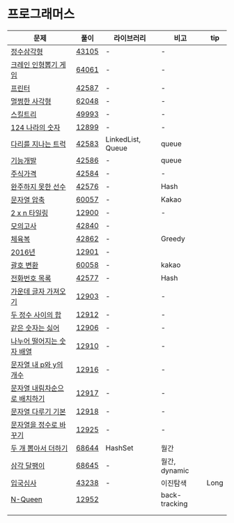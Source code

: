 # 프로그래머스

| 문제                                                         | 풀이                  | 라이브러리        | 비고          | tip  |
| ------------------------------------------------------------ | --------------------- | ----------------- | ------------- | ---- |
| [정수삼각형](https://programmers.co.kr/learn/courses/30/lessons/43105) | [43105](./43105.java) | -                 | -             |      |
| [크레인 인형뽑기 게임](https://programmers.co.kr/learn/courses/30/lessons/64061?language=java) | [64061](./64061.java) | -                 | -             |      |
| [프린터](https://programmers.co.kr/learn/courses/30/lessons/42587?language=java) | [42587](./42587.java) | -                 | -             |      |
| [멀쩡한 사각형](https://programmers.co.kr/learn/courses/30/lessons/62048?language=java) | [62048](./62048.java) | -                 | -             |      |
| [스킬트리](https://programmers.co.kr/learn/courses/30/lessons/49993?language=java) | [49993](./49993.java) | -                 | -             |      |
| [124 나라의 숫자](https://programmers.co.kr/learn/courses/30/lessons/12899?language=java) | [12899](./12899.java) | -                 | -             |      |
| [다리를 지나는 트럭](https://programmers.co.kr/learn/courses/30/lessons/42583) | [42583](./42583.java) | LinkedList, Queue | queue         |      |
| [기능개발](https://programmers.co.kr/learn/courses/30/lessons/42586) | [42586](./42586.java) | -                 | queue         |      |
| [주식가격](https://programmers.co.kr/learn/courses/30/lessons/42584) | [42584](./42584.java) | -                 | -             |      |
| [완주하지 못한 선수](https://programmers.co.kr/learn/courses/30/lessons/42576) | [42576](./42576.java) | -                 | Hash          |      |
| [문자열 압축](https://programmers.co.kr/learn/courses/30/lessons/60057) | [60057](./60057.java) | -                 | Kakao         |      |
| [2 x n 타일링](https://programmers.co.kr/learn/courses/30/lessons/12900) | [12900](./12900.java) | -                 | -             |      |
| [모의고사](https://programmers.co.kr/learn/courses/30/lessons/42840) | [42840](./42840.java) | -                 |               |      |
| [체육복](https://programmers.co.kr/learn/courses/30/lessons/42862) | [42862](./42862.java) | -                 | Greedy        |      |
| [2016년](https://programmers.co.kr/learn/courses/30/lessons/12901) | [12901](./12901.java) | -                 |               |      |
| [괄호 변환](https://programmers.co.kr/learn/courses/30/lessons/60058) | [60058](./60058.java) | -                 | kakao         |      |
| [전화번호 목록](https://programmers.co.kr/learn/courses/30/lessons/42577) | [42577](./42577.java) | -                 | Hash          |      |
| [가운데 글자 가져오기](https://programmers.co.kr/learn/courses/30/lessons/12903) | [12903](./12903.java) | -                 | -             |      |
| [두 정수 사이의 합](https://programmers.co.kr/learn/courses/30/lessons/12912) | [12912](./12912.java) | -                 | -             |      |
| [같은 숫자는 싫어](https://programmers.co.kr/learn/courses/30/lessons/12906) | [12906](./12906.java) | -                 | -             |      |
| [나누어 떨어지는 숫자 배열](https://programmers.co.kr/learn/courses/30/lessons/12910) | [12910](12910.java)   | -                 | -             |      |
| [문자열 내 p와 y의 개수](https://programmers.co.kr/learn/courses/30/lessons/12916) | [12916](./12916.java) | -                 | -             |      |
| [문자열 내림차순으로 배치하기](https://programmers.co.kr/learn/courses/30/lessons/12917) | [12917](./12917.java) | -                 | -             |      |
| [문자열 다루기 기본](https://programmers.co.kr/learn/courses/30/lessons/12918) | [12918](./12918.java) | -                 | -             |      |
| [문자열을 정수로 바꾸기](https://programmers.co.kr/learn/courses/30/lessons/12925) | [12925](./12925.java) | -                 | -             |      |
| [두 개 뽑아서 더하기](https://programmers.co.kr/learn/courses/30/lessons/68644?language=java) | [68644](68644.java)   | HashSet           | 월간          |      |
| [삼각 달팽이](https://programmers.co.kr/learn/courses/30/lessons/68645?language=java) | [68645](./68645.java) | -                 | 월간, dynamic |      |
| [입국심사](https://programmers.co.kr/learn/courses/30/lessons/43238) | [43238](43238.java)   | -                 | 이진탐색      | Long |
| [N-Queen](https://programmers.co.kr/learn/courses/30/lessons/12952) | [12952](12952.java)   |                   | back-tracking |      |
| []()                                                         | [](.java)             |                   |               |      |
| []()                                                         | [](.java)             |                   |               |      |

